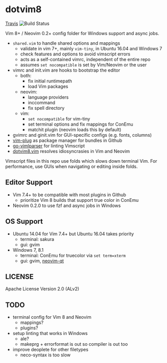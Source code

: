 # dotvim8

[Travis] ![Build Status][Travis-Status]

Vim 8+ / Neovim 0.2+ config folder for Windows support and async jobs.

- `shared.vim` to handle shared options and mappings
    - validate in vim 7+, mainly `vim-tiny`, in Ubuntu 16.04 and Windows 7
    - check features and options to avoid vimscript errors
    - acts as a self-contained vimrc, independent of the entire repo
    - assumes `set nocompatible` is set by Vim/Neovim or the user
- vimrc and init.vim are hooks to bootstrap the editor
    - both:
        - fix initial runtimepath
        - load Vim packages
    - neovim:
        - language providers
        - inccommand
        - fix spell directory
    - vim:
        - `set nocompatible` for vim-tiny
        - set terminal options and fix mappings for ConEmu
        - matchit plugin (neovim loads this by default)
- gvimrc and ginit.vim for GUI-specific configs (e.g. fonts, columns)
- [vim-plug] as package manager for bundles in Github
- [go-vimlparser] for linting Vimscript
- [dotvim8.vim] resolves idiosyncrasies in Vim and Neovim

Vimscript files in this repo use folds which slows down terminal Vim.
For performance, use GUIs when navigating or editing inside folds.

## Editor Support

- Vim 7.4+ to be compatible with most plugins in Github
    - prioritize Vim 8 builds that support true color in ConEmu
- Neovim 0.2.0 to use fzf and async jobs in Windows

## OS Support

- Ubuntu 14.04 for Vim 7.4+ but Ubuntu 16.04 takes priority
    - terminal: sakura
    - gui: gvim
- Windows 7, 8.1
    - terminal: ConEmu for truecolor via `set term=xterm`
    - gui: gvim, [neovim-qt]

## LICENSE

Apache License Version 2.0 (ALv2)

## TODO
- terminal config for Vim 8 and Neovim
  - mappings?
  - plugins?
- setup linting that works in Windows
  - ale?
  - makeprg + errorformat is out so compiler is out too
- improve deoplete for other filetypes
  - neco-syntax is too slow

[Travis]: https://travis-ci.org/janlazo/dotvim8
[Travis-Status]: https://travis-ci.org/janlazo/dotvim8.svg?branch=master
[vim-plug]: https://github.com/junegunn/vim-plug
[go-vimlparser]: https://github.com/haya14busa/go-vimlparser
[neovim-qt]: https://github.com/equalsraf/neovim-qt
[janlazo/dotvim]: https://github.com/janlazo/dotvim
[dotvim8.vim]: https://github.com/janlazo/dotvim8/blob/master/autoload/dotvim8.vim
